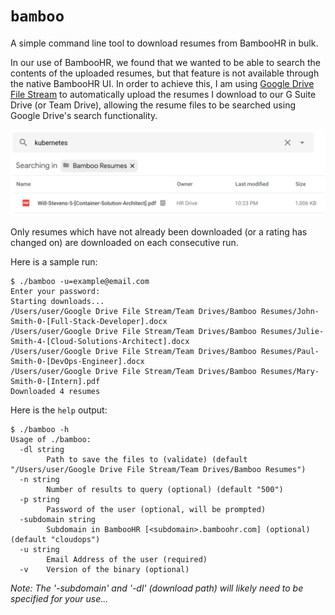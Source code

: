 `bamboo`
========

A simple command line tool to download resumes from BambooHR in bulk.  

In our use of BambooHR, we found that we wanted to be able to search the contents of the uploaded resumes, but that feature is not available through the native BambooHR UI.  In order to achieve this, I am using [Google Drive File Stream](https://support.google.com/a/answer/7491144?utm_medium=et&utm_source=aboutdrive&utm_content=getstarted&utm_campaign=en_us) to automatically upload the resumes I download to our G Suite Drive (or Team Drive), allowing the resume files to be searched using Google Drive's search functionality.

![screenshot](assets/screenshot.png)

Only resumes which have not already been downloaded (or a rating has changed on) are downloaded on each consecutive run.

Here is a sample run:
```
$ ./bamboo -u=example@email.com
Enter your password:
Starting downloads...
/Users/user/Google Drive File Stream/Team Drives/Bamboo Resumes/John-Smith-0-[Full-Stack-Developer].docx
/Users/user/Google Drive File Stream/Team Drives/Bamboo Resumes/Julie-Smith-4-[Cloud-Solutions-Architect].docx
/Users/user/Google Drive File Stream/Team Drives/Bamboo Resumes/Paul-Smith-0-[DevOps-Engineer].docx
/Users/user/Google Drive File Stream/Team Drives/Bamboo Resumes/Mary-Smith-0-[Intern].pdf
Downloaded 4 resumes
```

Here is the `help` output:
```
$ ./bamboo -h
Usage of ./bamboo:
  -dl string
    	Path to save the files to (validate) (default "/Users/user/Google Drive File Stream/Team Drives/Bamboo Resumes")
  -n string
    	Number of results to query (optional) (default "500")
  -p string
    	Password of the user (optional, will be prompted)
  -subdomain string
    	Subdomain in BambooHR [<subdomain>.bamboohr.com] (optional) (default "cloudops")
  -u string
    	Email Address of the user (required)
  -v	Version of the binary (optional)
```

*Note: The '-subdomain' and '-dl' (download path) will likely need to be specified for your use...*